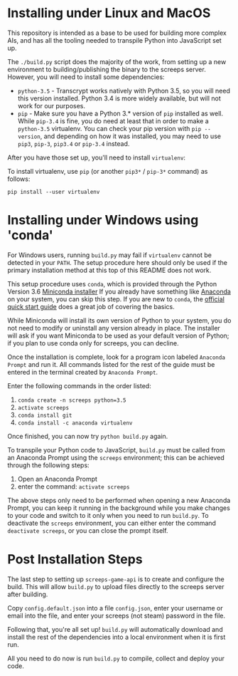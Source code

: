 Installing under Linux and MacOS
================================

This repository is intended as a base to be used for building more complex AIs, and has all the tooling needed to
transpile Python into JavaScript set up.

The `./build.py` script does the majority of the work, from setting up a new environment to building/publishing the
binary to the screeps server. However, you will need to install some dependencies:

- `python-3.5` - Transcrypt works natively with Python 3.5, so you will need this version installed. Python 3.4 is more
  widely available, but will not work for our purposes.
- `pip` - Make sure you have a Python 3.* version of `pip` installed as well. While `pip-3.4` is fine, you do need at
  least that in order to make a `python-3.5` virtualenv. You can check your pip version with `pip --version`, and
  depending on how it was installed, you may need to use `pip3`, `pip-3`, `pip3.4` or `pip-3.4` instead.

After you have those set up, you'll need to install `virtualenv`:

To install virtualenv, use `pip` (or another `pip3*` / `pip-3*` command) as follows:

```
pip install --user virtualenv
```

Installing under Windows using 'conda'
=====================================

For Windows users, running `build.py` may fail if `virtualenv` cannot be detected in your `PATH`.  The setup procedure here
should only be used if the primary installation method at this top of this README does not work.

This setup procedure uses `conda`, which is provided through the Python Version 3.6
[Miniconda installer](https://conda.io/miniconda.html)  If you already have something like
[Anaconda](https://www.anaconda.com/what-is-anaconda/) on your system, you can skip this step.
If you are new to `conda`, the [official quick start guide](https://conda.io/docs/user-guide/getting-started.html) does a
great job of covering the basics.

While Miniconda will install its own version of Python to your system, you do not need to modify or uninstall any version
already in place.  The installer will ask if you want Miniconda to be used as your default version of Python; if you plan to
use conda only for screeps, you can decline.

Once the installation is complete, look for a program icon labeled `Anaconda Prompt` and run it.  All commands listed for the
rest of the guide must be entered in the terminal created by `Anaconda Prompt`.

Enter the following commands in the order listed:

  1. `conda create -n screeps python=3.5`
  2. `activate screeps`
  3. `conda install git`
  4. `conda install -c anaconda virtualenv`

Once finished, you can now try `python build.py` again.

To transpile your Python code to JavaScript, `build.py` must be called from an Anaconda Prompt using the `screeps`
environment; this can be achieved through the following steps:

  1. Open an Anaconda Prompt
  2. enter the command: `activate screeps`

The above steps only need to be performed when opening a new Anaconda Prompt, you can keep it running in the background while
you make changes to your code and switch to it only when you need to run `build.py`.  To deactivate the `screeps`
environment, you can either enter the command `deactivate screeps`, or you can close the prompt itself.

Post Installation Steps
=======================

The last step to setting up `screeps-game-api` is to create and configure the build. This will allow `build.py` to
upload files directly to the screeps server after building.

Copy `config.default.json` into a file `config.json`, enter your username or email into the file, and enter your
screeps (not steam) password in the file.

Following that, you're all set up! `build.py` will automatically download and install the rest of the dependencies into
a local environment when it is first run.

All you need to do now is run `build.py` to compile, collect and deploy your code.
